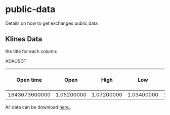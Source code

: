 # public-data
Details on how to get exchanges public data


## Klines Data

 the title for each column:

ADAUSDT

Open time|Open|High|Low|Close|Volume|Close time|Quote asset volume|Number of trades|Taker buy base asset volume|Taker buy quote asset volume|Ignore
--|:--:|:--:|:--:|:--:|:--:|:--:|:--:|:--:|:--:|:--:|:--:|
1643673600000|1.05200000|1.07200000|1.03400000|1.05500000|57036591.30000000|1643716799999|60037603.35350000|102839|27931755.40000000|29436887.69370000|0

All data can be download [here.](https://kline.cats-trade.com/).